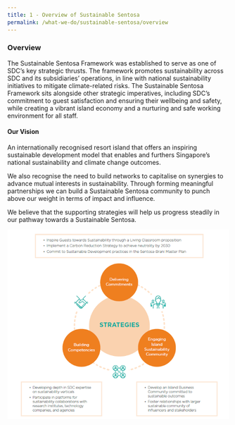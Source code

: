 ```yaml
---
title: 1 - Overview of Sustainable Sentosa
permalink: /what-we-do/sustainable-sentosa/overview
---
```



### **Overview**
The Sustainable Sentosa Framework was established to serve as one of SDC’s key strategic thrusts. The framework promotes sustainability across SDC and its subsidiaries’ operations, in line with national sustainability initiatives to mitigate climate-related risks. The Sustainable Sentosa Framework sits alongside other strategic imperatives, including SDC’s commitment to guest satisfaction and ensuring their wellbeing and safety, while creating a vibrant island economy and a nurturing and safe working environment for all staff.

#### **Our Vision**
An internationally recognised resort island that offers an inspiring sustainable development model that enables and furthers Singapore’s national sustainability and climate change outcomes.

We also recognise the need to build networks to capitalise on synergies to advance mutual interests in sustainability. Through forming meaningful partnerships we can build a Sustainable Sentosa community to punch above our weight in terms of impact and influence. 

We believe that the supporting strategies will help us progress steadily in our pathway towards a Sustainable Sentosa.
<p>
<img src="/images/what-we-do/sustainable-sentosa/strategies.png" alt="Image of Strategies"/>
